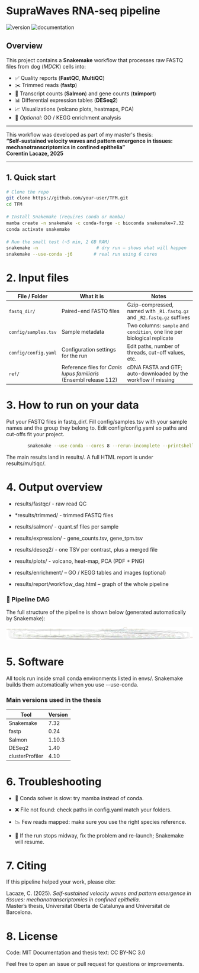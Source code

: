 # SupraWaves RNA-seq pipeline
![version](https://img.shields.io/badge/version-0.5-blue) ![documentation](https://img.shields.io/badge/documentation-under--construction-red)

## Overview
This project contains a **Snakemake** workflow that processes raw FASTQ files from dog (*MDCK*) cells into:

- ✅ Quality reports (**FastQC**, **MultiQC**)  
- ✂️ Trimmed reads (**fastp**)  
- 🔢 Transcript counts (**Salmon**) and gene counts (**tximport**)  
- 📊 Differential expression tables (**DESeq2**)  
- 📈 Visualizations (volcano plots, heatmaps, PCA)  
- 🧬 *Optional*: GO / KEGG enrichment analysis

---

This workflow was developed as part of my master's thesis:  
**“Self-sustained velocity waves and pattern emergence in tissues: mechanotranscriptomics in confined epithelia”**  
**Corentin Lacaze, 2025**


----------------------------------------------------------------------------------------------------------------------------------------------------------------------------------

## 1. Quick start

```bash
# Clone the repo
git clone https://github.com/your-user/TFM.git
cd TFM

# Install Snakemake (requires conda or mamba)
mamba create -n snakemake -c conda-forge -c bioconda snakemake=7.32
conda activate snakemake

# Run the small test (~5 min, 2 GB RAM)
snakemake -n                      # dry run – shows what will happen
snakemake --use-conda -j6        # real run using 6 cores


```

# 2. Input files
| File / Folder        | What it is                                                            | Notes                                                                 |
|----------------------|------------------------------------------------------------------------|-----------------------------------------------------------------------|
| `fastq_dir/`         | Paired-end FASTQ files                                                 | Gzip-compressed, named with `_R1.fastq.gz` and `_R2.fastq.gz` suffixes |
| `config/samples.tsv` | Sample metadata                                                       | Two columns: `sample` and `condition`, one line per biological replicate |
| `config/config.yaml` | Configuration settings for the run                                    | Edit paths, number of threads, cut-off values, etc.                   |
| `ref/`               | Reference files for *Canis lupus familiaris* (Ensembl release 112)    | cDNA FASTA and GTF; auto-downloaded by the workflow if missing        |


# 3. How to run on your data

Put your FASTQ files in fastq_dir/.
Fill config/samples.tsv with your sample names and the group they belong to.
Edit config/config.yaml so paths and cut-offs fit your project.

```bash        
        snakemake --use-conda --cores 8 --rerun-incomplete --printshellcmds
```

The main results land in results/. A full HTML report is under results/multiqc/.



# 4. Output overview

- results/fastqc/ - raw read QC
    
- *results/trimmed/ - trimmed FASTQ files

- results/salmon/ - quant.sf files per sample

- results/expression/ - gene_counts.tsv, gene_tpm.tsv

- results/deseq2/ - one TSV per contrast, plus a merged file

- results/plots/ - volcano, heat-map, PCA (PDF + PNG)

- results/enrichment/ – GO / KEGG tables and images (optional)

- results/report/workflow_dag.html – graph of the whole pipeline



### 🔄 Pipeline DAG

The full structure of the pipeline is shown below (generated automatically by Snakemake):

![Workflow DAG](/docs/workflow_dag.svg)


# 5. Software

All tools run inside small conda environments listed in envs/.
Snakemake builds them automatically when you use --use-conda.

### Main versions used in the thesis

| Tool             | Version |
|------------------|---------|
| Snakemake        | 7.32    |
| fastp            | 0.24    |
| Salmon           | 1.10.3  |
| DESeq2           | 1.40    |
| clusterProfiler  | 4.10    |

# 6. Troubleshooting

- 🐢 Conda solver is slow: try mamba instead of conda.

- ❌ File not found: check paths in config.yaml match your folders.

- 📉 Few reads mapped: make sure you use the right species reference.

- 🔁 If the run stops midway, fix the problem and re-launch; Snakemake will resume.

# 7. Citing

If this pipeline helped your work, please cite:

Lacaze, C. (2025). *Self-sustained velocity waves and pattern emergence in tissues: mechanotranscriptomics in confined epithelia*.  
Master’s thesis, Universitat Oberta de Catalunya and Universitat de Barcelona.

# 8. License

Code: MIT
Documentation and thesis text: CC BY-NC 3.0

Feel free to open an issue or pull request for questions or improvements.

